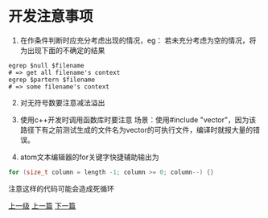 # 开发注意事项
1. 在作条件判断时应充分考虑出现的情况，eg：
若未充分考虑为空的情况，将为出现下面的不确定的结果
```shell
egrep $null $filename  
# => get all filename's context
egrep $partern $filename
# => some filename's context
```

2. 对无符号数要注意减法溢出

3. 使用c++开发时调用函数库时要注意
场景：使用#include "vector"，因为该路径下有之前测试生成的文件名为vector的可执行文件，编译时就报大量的错误。

4. atom文本编辑器的for关键字快捷辅助输出为
```c++
for (size_t column = length -1; column >= 0; column--) {}
```
注意这样的代码可能会造成死循环

[上一级](README.md)
[上一篇](design_patterns.md)
[下一篇](do_while_false.md)
